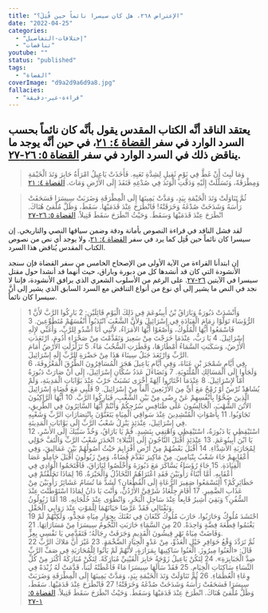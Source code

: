 ```yaml
---
title: "الإعتراض ٢٦٨، هل كان سيسرا نائماً حين قُتِلَ؟"
date: "2022-04-25"
categories:
  - "إختلافات-التفاصيل"
  - "تناقضات"
youtube: ""
status: "published"
tags:
  - "القضاة"
coverImage: "d9a2d9a6d9a8.jpg"
fallacies:
  - "قراءة-غير-دقيقة"
---
```


## **يعتقد الناقد أنَّه الكتاب المقدس يقول بأنَّه كان نائماً بحسب السرد الوارد في سفر [القضاة ٤: ٢١](https://my.bible.com/bible/101/JDG.4.21)، في حين أنَّه يوجد ما يناقض ذلك في السرد الوارد في سفر [القضاة ٥: ٢٦-٢٧](https://my.bible.com/bible/101/JDG.5.26-27).**

> وَمَا لَبِثَ أَنْ غَطَّ فِي نَوْمٍ ثَقِيلٍ لِشِدَّةِ تَعَبِهِ. فَأَخَذَتْ يَاعِيلُ امْرَأَةُ حَابِرَ وَتَدَ الْخَيْمَةِ وَمِطْرَقَةً، وَتَسَلَّلَتْ إِلَيْهِ وَدَقَّتِ الْوَتَدَ فِي صُدْغِهِ فَنَفَذَ إِلَى الأَرْضِ وَمَاتَ. [القضاة ٤: ٢١](https://my.bible.com/bible/101/JDG.4.21)

> ثُمَّ تَنَاوَلَتْ وَتَدَ الْخَيْمَةِ بِيَدٍ، وَمَدَّتْ يَمِينَهَا إِلَى الْمِطْرَقَةِ وَضَرَبَتْ سِيسَرَا فَسَحَقَتْ رَأْسَهُ وَشَدَخَتْ صُدْغَهُ وَخَرَقَتْهُ! فَانْطَرَحَ عِنْدَ قَدَمَيْهَا. سَقَطَ، وَظَلَّ مُلْقىً هُنَاكَ. انْطَرَحَ عِنْدَ قَدَمَيْهَا وَسَقَطَ. وَحَيْثُ انْطَرَحَ سَقَطَ قَتِيلاً. [القضاة ٥: ٢٦-٢٧](https://my.bible.com/bible/101/JDG.5.26-27)

لقد فشل الناقد في قراءة النصوص بأمانة ودقة وضمن سياقها النصي والتاريخي. إن سيسرا كان نائماً حين قُتِل كما يرد في سفر [القضاة ٤: ٢١](https://my.bible.com/bible/101/JDG.4.21)، ولا يوجد أي نص من نصوص الكتاب المقدس يُناقض هذا السرد.

إن ابتدأنا القراءة من الآية الأولى من الإصحاح الخامس من سفر القضاة فإن سنجد الأنشودة التي كان قد أنشدها كل من دبورة وباراق، حيث أنهما قد أنشدا حول مقتل سيسرا في الآيتين [٢٦-٢٧](https://my.bible.com/bible/101/JDG.5.26-27). على الرغم من الأسلوب الشعري الذي يرافق الأنشودة، فإننا لا نجد في النص ما يشير إلى أي نوع من أنواع التناقض مع السرد السابق الذي يشير إلى أنَّ سيسرا كان نائماً.

> 1 وَأَنْشَدَتْ دَبُورَةُ وَبَارَاقُ بْنُ أَبِينُوعَمَ فِي ذَلِكَ الْيَوْمِ قَائِلَيْنِ: 2 بَارِكُوا الرَّبَّ لأَنَّ الرُّؤَسَاءَ تَوَلَّوْا زِمَامَ الْقِيَادَةِ فِي إِسْرَائِيلَ وَلأَنَّ الشَّعْبَ انْتَدَبُوا أَنْفُسَهُمْ مُتَطَوِّعِينَ. 3 فَاسْمَعُوا أَيُّهَا الْمُلُوكُ، وَأَصْغَوْا أَيُّهَا الأُمَرَاءُ، لأَنَّنِي أَنَا أَشْدُو لِلرَّبِّ، وَأُغَنِّي لإِلَهِ إِسْرَائِيلَ. 4 يَا رَبُّ، عِنْدَمَا خَرَجْتَ مِنْ سَعِيرَ وَتَقَدَّمْتَ مِنْ صَحْرَاءِ أَدُومَ، ارْتَعَدَتِ الأَرْضُ، وَسَكَبَتِ السَّمَاءُ أَمْطَارَهَا، وَقَطَرَتِ السُّحُبُ مَاءً. 5 تَزَلْزَلَتِ الأَرْضُ أَمَامَ الرَّبِّ وَارْتَعَدَ جَبَلُ سِينَاءَ هَذَا مِنْ حَضْرَةِ الرَّبِّ إِلَهِ إِسْرَائِيلَ.  
> 6 فِي أَيَّامِ شَمْجَرَ بْنِ عَنَاةَ، وَفِيِ أَيَّامِ يَاعِيلَ هَجَرَ الْمُسَافِرُونَ الطُّرُقَ الْمَعْرُوفَةَ، وَلَجَأُوا إِلَى الْمَسَالِكِ الْمُلْتَوِيَةِ. 7 وَتَضَاءَلَ عَدَدُ سُكَّانِ إِسْرَائِيلَ، إِلَى أَنْ صَارَتْ دَبُورَةُ أُمّاً لإِسْرَائِيلَ. 8 عِنْدَمَا اخْتَارُوا آلِهَةً أُخْرَى نَشَبَتْ حَرْبٌ عِنْدَ بَوَّابَاتِ الْمَدِينَةِ، وَلَمْ يُشَاهَدْ تُرْسٌ أَوْ رُمْحٌ مَعَ أَيٍّ مِنَ الأَرْبَعِينَ أَلْفاً مِنْ إِسْرَائِيلَ. 9 قَلْبِي مَعَ قُضَاةِ إِسْرَائِيلَ الَّذِينَ ضَحَّوْا بِأَنْفُسِهِمْ عَنْ رِضًى مِنْ بَيْنِ الشَّعْبِ، فَبَارِكُوا الرَّبَّ. 10 أَيُّهَا الرَّاكِبُونَ الأُتُنَ الشُّهْبَ، الْجَالِسُونَ عَلَى طَنَافِسِ سُرُجِكُمْ وَأَنْتُمْ أَيُّهَا السَّائِرُونَ فِي الطَّرِيقِ، تَجَاوَبُوا. 11 بِأَصْوَاتِ الْمُنْشِدِينَ عِنْدَ سَواقِي الْمِيَاهِ يَتَغَنَّوْنَ بِانْتِصَارَاتِ الرَّبِّ وَشَعْبِهِ فِي إِسْرَائِيلَ، عِنْدَئِذٍ يَنْزِلُ شَعْبُ الرَّبِّ إِلَى بَوَّابَاتِ الْمَدِينَةِ.  
> 12 اسْتَيْقِظِي يَا دَبُورَةُ، اسْتَيْقِظِي وَاهْتِفِي بِنَشِيدٍ. قُمْ يَا بَارَاقُ، وَخُذْ سَبْيَكَ إِلَى الأَسْرِ، يَا ابْنَ أَبِينُوعَمَ. 13 عِنْدَئِذٍ أَقْبَلَ النَّاجُونَ إِلَى النُّبَلاءِ؛ انْحَدَرَ شَعْبُ الرَّبِّ وَالْتَفَّ حَوْلِي لِمُحَارَبَةِ الأَشِدَّاءِ. 14 أَقْبَلَ بَعْضُهُمْ مِنْ أَرْضِ أَفْرَايِمَ حَيْثُ أُصُولُهُمْ بَيْنَ عَمَالِيقَ، وَفِي أَعْقَابِهِمْ جَاءَ شَعْبُ بِنْيَامِينَ. مِنْ مَاكِيرَ تَقَدَّمَ قُضَاةٌ، وَمِنْ زَبُولُونَ أَقْبَلَ حَامِلُو عَصَا الْقِيَادَةِ. 15 جَاءَ رُؤَسَاءُ يَسَّاكَرَ مَعَ دَبُورَةَ وَأَخْلَصُوا لِبَارَاقَ، فَاقْتَحَمُوا الْوَادِي فِي أَعْقَابِهِ. أَمَّا أَبْنَاءُ رَأُوبَيْنَ فَقَدِ اعْتَرَاهُمُ التَّخَاذُلُ وَالْحَيْرَةُ. 16 لِمَاذَا تَخَلَّفْتُمْ فِي حَظَائِرِكُمْ؟ أَلِتَسْمَعُوا صَفِيرَ الرُّعَاةِ إِلَى الْقُطْعَانِ؟ لَشَدَّ مَا تُسَامُ عَشَائِرُ رَأُوبَيْنَ مِنْ عَذَابِ الضَّمِيرِ. 17 أَقَامَ جِلْعَادُ شَرْقِيَّ الأُرْدُنِّ، وَأَنْتَ يَا دَانُ لِمَاذَا اسْتَوْطَنْتَ عِنْدَ السُّفُنِ؟ وَبَقِيَ أَشِيرُ قَابِعاً عِنْدَ سَاحِلِ الْبَحْرِ، وَانْطَوَى عِنْدَ خُلْجَانِهِ. 18 أَمَّا زَبُولُونُ وَنَفْتَالِي فَقَدْ عَرَّضَا حَيَاتَهُمَا لِلْمَوْتِ عِنْدَ رَوَابِي الْحَقْلِ.  
> 19 احْتَشَدَ مُلُوكٌ وَحَارَبُوا، حَارَبَ مُلُوكُ كَنْعَانَ فِي تَعْنَكَ بِجِوَارِ مِيَاهِ مَجِدُّو، وَلَكِنَّهُمْ لَمْ يَغْنَمُوا قِطْعَةَ فِضَّةٍ وَاحِدَةً. 20 مِنَ السَّمَاءِ حَارَبَتِ النُّجُومُ سِيسَرَا مِنْ مَسَارَاتِهَا. 21 وَفَاضَتْ مِيَاهُ نَهْرِ قِيشُونَ الْقَدِيمِ وَجَرَفَتْ رِجَالَهُ؛ فَتَقَدَّمِي يَا نَفْسِي بِعِزٍّ.  
> 22 ثُمَّ تَرَدَّدَ وَقْعُ حَوَافِرِ خَيْلِ الْعَدُوِّ، مِنْ عَدْوِ الْجِيَادِ الضَّخْمَةِ. 23 غَيْرَ أَنَّ مَلاكَ الرَّبِّ قَالَ: «الْعَنُوا مِيرُوزَ. الْعَنُوا سَاكِنِيهَا بِمَرَارَةٍ، لأَنَّهُمْ لَمْ يَأْتُوا لِلْمُحَارَبَةِ فِي صَفِّ الرَّبِّ ضِدَّ الْجَبَابِرَةِ». 24 لِتَكُنْ يَاعِيلُ زَوْجَةُ حَابِرَ الْقَيْنِيِّ مُبَارَكَةً. لِتَكُنْ مُبَارَكَةً أَكْثَرَ مِنْ كُلِّ النِّسَاءِ سَاكِنَاتِ الْخِيَامِ. 25 فَقَدْ سَأَلَهَا سِيسَرَا مَاءً فَأَعْطَتْهُ لَبَناً، قَدَّمَتْ لَهُ زُبْدَةً فِي وِعَاءِ الْعُظَمَاءِ. 26 ثُمَّ تَنَاوَلَتْ وَتَدَ الْخَيْمَةِ بِيَدٍ، وَمَدَّتْ يَمِينَهَا إِلَى الْمِطْرَقَةِ وَضَرَبَتْ سِيسَرَا فَسَحَقَتْ رَأْسَهُ وَشَدَخَتْ صُدْغَهُ وَخَرَقَتْهُ! 27 فَانْطَرَحَ عِنْدَ قَدَمَيْهَا. سَقَطَ، وَظَلَّ مُلْقىً هُنَاكَ. انْطَرَحَ عِنْدَ قَدَمَيْهَا وَسَقَطَ. وَحَيْثُ انْطَرَحَ سَقَطَ قَتِيلاً. [القضاة ٥: ١-٢٧](https://my.bible.com/bible/101/JDG.5)
